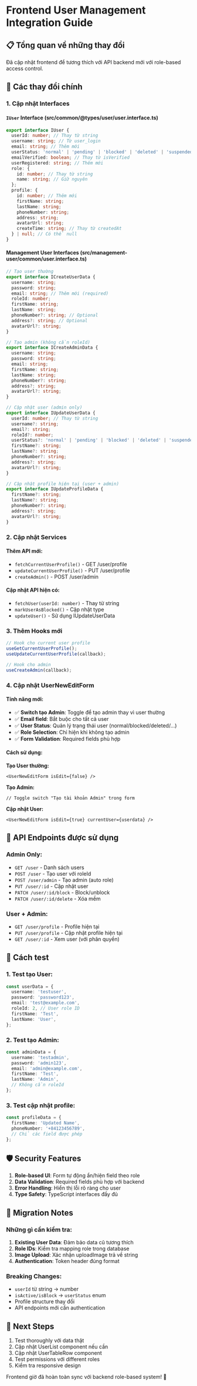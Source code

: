 # Frontend User Management Integration Guide

## 📋 Tổng quan về những thay đổi

Đã cập nhật frontend để tương thích với API backend mới với role-based access control.

## 🔄 Các thay đổi chính

### 1. **Cập nhật Interfaces**

#### `IUser` Interface (src/common/@types/user/user.interface.ts)

```typescript
export interface IUser {
  userId: number; // Thay từ string
  username: string; // Từ user_login
  email: string; // Thêm mới
  userStatus: 'normal' | 'pending' | 'blocked' | 'deleted' | 'suspended'; // Thay từ isActive/isBlock
  emailVerified: boolean; // Thay từ isVerified
  userRegistered: string; // Thêm mới
  role: {
    id: number; // Thay từ string
    name: string; // Giữ nguyên
  };
  profile: {
    id: number; // Thêm mới
    firstName: string;
    lastName: string;
    phoneNumber: string;
    address: string;
    avatarUrl: string;
    createTime: string; // Thay từ createdAt
  } | null; // Có thể null
}
```

#### Management User Interfaces (src/management-user/common/user.interface.ts)

```typescript
// Tạo user thường
export interface ICreateUserData {
  username: string;
  password: string;
  email: string; // Thêm mới (required)
  roleId: number;
  firstName: string;
  lastName: string;
  phoneNumber?: string; // Optional
  address?: string; // Optional
  avatarUrl?: string;
}

// Tạo admin (không cần roleId)
export interface ICreateAdminData {
  username: string;
  password: string;
  email: string;
  firstName: string;
  lastName: string;
  phoneNumber?: string;
  address?: string;
  avatarUrl?: string;
}

// Cập nhật user (admin only)
export interface IUpdateUserData {
  userId: number; // Thay từ string
  username?: string;
  email?: string;
  roleId?: number;
  userStatus?: 'normal' | 'pending' | 'blocked' | 'deleted' | 'suspended';
  firstName?: string;
  lastName?: string;
  phoneNumber?: string;
  address?: string;
  avatarUrl?: string;
}

// Cập nhật profile hiện tại (user + admin)
export interface IUpdateProfileData {
  firstName?: string;
  lastName?: string;
  phoneNumber?: string;
  address?: string;
  avatarUrl?: string;
}
```

### 2. **Cập nhật Services**

#### Thêm API mới:

- `fetchCurrentUserProfile()` - GET /user/profile
- `updateCurrentUserProfile()` - PUT /user/profile
- `createAdmin()` - POST /user/admin

#### Cập nhật API hiện có:

- `fetchUser(userId: number)` - Thay từ string
- `markUserAsBlocked()` - Cập nhật type
- `updateUser()` - Sử dụng IUpdateUserData

### 3. **Thêm Hooks mới**

```typescript
// Hook cho current user profile
useGetCurrentUserProfile();
useUpdateCurrentUserProfile(callback);

// Hook cho admin
useCreateAdmin(callback);
```

### 4. **Cập nhật UserNewEditForm**

#### Tính năng mới:

- ✅ **Switch tạo Admin**: Toggle để tạo admin thay vì user thường
- ✅ **Email field**: Bắt buộc cho tất cả user
- ✅ **User Status**: Quản lý trạng thái user (normal/blocked/deleted/...)
- ✅ **Role Selection**: Chỉ hiện khi không tạo admin
- ✅ **Form Validation**: Required fields phù hợp

#### Cách sử dụng:

**Tạo User thường:**

```tsx
<UserNewEditForm isEdit={false} />
```

**Tạo Admin:**

```tsx
// Toggle switch "Tạo tài khoản Admin" trong form
```

**Cập nhật User:**

```tsx
<UserNewEditForm isEdit={true} currentUser={userdata} />
```

## 🎯 API Endpoints được sử dụng

### Admin Only:

- `GET /user` - Danh sách users
- `POST /user` - Tạo user với roleId
- `POST /user/admin` - Tạo admin (auto role)
- `PUT /user/:id` - Cập nhật user
- `PATCH /user/:id/block` - Block/unblock
- `PATCH /user/:id/delete` - Xóa mềm

### User + Admin:

- `GET /user/profile` - Profile hiện tại
- `PUT /user/profile` - Cập nhật profile hiện tại
- `GET /user/:id` - Xem user (với phân quyền)

## 🔧 Cách test

### 1. **Test tạo User:**

```typescript
const userData = {
  username: 'testuser',
  password: 'password123',
  email: 'test@example.com',
  roleId: 2, // User role ID
  firstName: 'Test',
  lastName: 'User',
};
```

### 2. **Test tạo Admin:**

```typescript
const adminData = {
  username: 'testadmin',
  password: 'admin123',
  email: 'admin@example.com',
  firstName: 'Test',
  lastName: 'Admin',
  // Không cần roleId
};
```

### 3. **Test cập nhật profile:**

```typescript
const profileData = {
  firstName: 'Updated Name',
  phoneNumber: '+84123456789',
  // Chỉ các field được phép
};
```

## 🛡️ Security Features

1. **Role-based UI**: Form tự động ẩn/hiện field theo role
2. **Data Validation**: Required fields phù hợp với backend
3. **Error Handling**: Hiển thị lỗi rõ ràng cho user
4. **Type Safety**: TypeScript interfaces đầy đủ

## 📝 Migration Notes

### Những gì cần kiểm tra:

1. **Existing User Data**: Đảm bảo data cũ tương thích
2. **Role IDs**: Kiểm tra mapping role trong database
3. **Image Upload**: Xác nhận uploadImage trả về string
4. **Authentication**: Token header đúng format

### Breaking Changes:

- `userId` từ string → number
- `isActive/isBlock` → `userStatus` enum
- Profile structure thay đổi
- API endpoints mới cần authentication

## 🚀 Next Steps

1. Test thoroughly với data thật
2. Cập nhật UserList component nếu cần
3. Cập nhật UserTableRow component
4. Test permissions với different roles
5. Kiểm tra responsive design

Frontend giờ đã hoàn toàn sync với backend role-based system! 🎉
